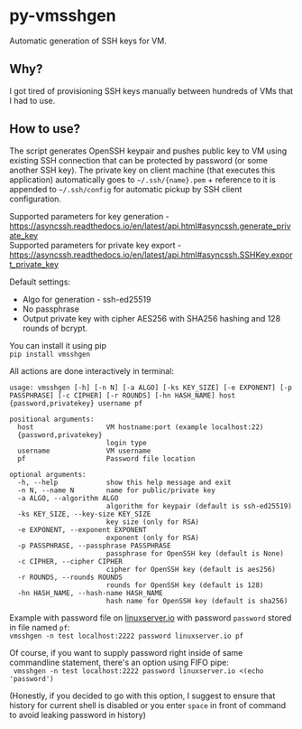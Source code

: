 # py-vmsshgen
Automatic generation of SSH keys for VM.

## Why?
I got tired of provisioning SSH keys manually between hundreds of VMs that I had to use.

## How to use?
The script generates OpenSSH keypair and pushes public key to VM using existing SSH connection that can be protected by password (or some another SSH key). The private key on client machine (that executes this application) automatically goes to `~/.ssh/{name}.pem` + reference to it is appended to `~/.ssh/config` for automatic pickup by SSH client configuration.

Supported parameters for key generation - https://asyncssh.readthedocs.io/en/latest/api.html#asyncssh.generate_private_key   
Supported parameters for private key export - https://asyncssh.readthedocs.io/en/latest/api.html#asyncssh.SSHKey.export_private_key

Default settings:
* Algo for generation - ssh-ed25519
* No passphrase
* Output private key with cipher AES256 with SHA256 hashing and 128 rounds of bcrypt.

You can install it using pip  
`pip install vmsshgen`

All actions are done interactively in terminal:  
```
usage: vmsshgen [-h] [-n N] [-a ALGO] [-ks KEY_SIZE] [-e EXPONENT] [-p PASSPHRASE] [-c CIPHER] [-r ROUNDS] [-hn HASH_NAME] host {password,privatekey} username pf

positional arguments:
  host                  VM hostname:port (example localhost:22)
  {password,privatekey}
                        login type
  username              VM username
  pf                    Password file location

optional arguments:
  -h, --help            show this help message and exit
  -n N, --name N        name for public/private key
  -a ALGO, --algorithm ALGO
                        algorithm for keypair (default is ssh-ed25519)
  -ks KEY_SIZE, --key-size KEY_SIZE
                        key size (only for RSA)
  -e EXPONENT, --exponent EXPONENT
                        exponent (only for RSA)
  -p PASSPHRASE, --passphrase PASSPHRASE
                        passphrase for OpenSSH key (default is None)
  -c CIPHER, --cipher CIPHER
                        cipher for OpenSSH key (default is aes256)
  -r ROUNDS, --rounds ROUNDS
                        rounds for OpenSSH key (default is 128)
  -hn HASH_NAME, --hash-name HASH_NAME
                        hash name for OpenSSH key (default is sha256)
```

Example with password file on [linuxserver.io](https://hub.docker.com/r/linuxserver/openssh-server) with password `password` stored in file named `pf`:  
`vmsshgen -n test localhost:2222 password linuxserver.io pf`

Of course, if you want to supply password right inside of same commandline statement, there's an option using FIFO pipe:  
` vmsshgen -n test localhost:2222 password linuxserver.io <(echo 'password')`

(Honestly, if you decided to go with this option, I suggest to  ensure that history for current shell is disabled or you enter `space` in front of command to avoid leaking password in history)
